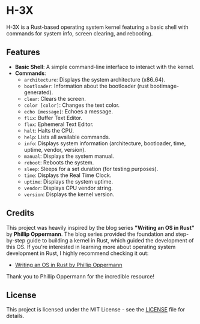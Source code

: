 # H-3X

H-3X is a Rust-based operating system kernel featuring a basic shell with commands for system info, screen clearing, and rebooting.

## Features

- **Basic Shell**: A simple command-line interface to interact with the kernel.
- **Commands**:
  - `architecture`: Displays the system architecture (x86_64).
  - `bootloader`: Information about the bootloader (rust bootimage-generated).
  - `clear`: Clears the screen.
  - `color [color]`: Changes the text color.
  - `echo [message]`: Echoes a message.
  - `flix`: Buffer Text Editor.
  - `flox`: Ephemeral Text Editor.
  - `halt`: Halts the CPU.
  - `help`: Lists all available commands.
  - `info`: Displays system information (architecture, bootloader, time, uptime, vendor, version).
  - `manual`: Displays the system manual.
  - `reboot`: Reboots the system.
  - `sleep`: Sleeps for a set duration (for testing purposes).
  - `time`: Displays the Real Time Clock.
  - `uptime`: Displays the system uptime.
  - `vendor`: Displays CPU vendor string.
  - `version`: Displays the kernel version.

## Credits

This project was heavily inspired by the blog series **"Writing an OS in Rust"** by **Phillip Oppermann**. The blog series provided the foundation and step-by-step guide to building a kernel in Rust, which guided the development of this OS. If you're interested in learning more about operating system development in Rust, I highly recommend checking it out:

- [Writing an OS in Rust by Phillip Oppermann](https://os.phil-opp.com)

Thank you to Phillip Oppermann for the incredible resource!

## License

This project is licensed under the MIT License - see the [LICENSE](LICENSE) file for details.
